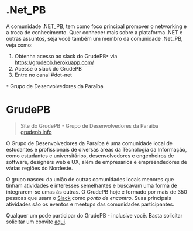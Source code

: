 # .Net_PB
A comunidade .NET_PB, tem como foco principal promover o networking e a troca de conhecimento. Quer conhecer mais sobre a plataforma .NET e outras assuntos, seja você também um membro da comunidade .Net_PB, veja como:

1. Obtenha acesso ao slack do GrudePB`*` via https://grudepb.herokuapp.com/
2. Acesse o slack do GrudePB
3. Entre no canal #dot-net

`*` Grupo de Desenvolvedores da Paraíba

# GrudePB

> Site do GrudePB - Grupo de Desenvolvedores da Paraíba  
> [grudepb.info](http://grudepb.info)

O Grupo de Desenvolvedores da Paraíba é uma comunidade local de estudantes e profissionais de diversas áreas da Tecnologia da Informação, como estudantes e universitários, desenvolvedores e engenheiros de software, designers web e UX, além de empresários e empreendedores de várias regiões do Nordeste.

O grupo nasceu da união de outras comunidades locais menores que tinham atividades e interesses semelhantes e buscavam uma forma de integrarem-se umas às outras. O GrudePB hoje é formado por mais de 350 pessoas que usam o [Slack](https://slack.com) como _ponto de encontro_. Suas principais atividades são os eventos e meetups das comunidades participantes.

Qualquer um pode participar do GrudePB - inclusive você. Basta solicitar solicitar um convite [aqui](http://grudepb.herokuapp.com).
